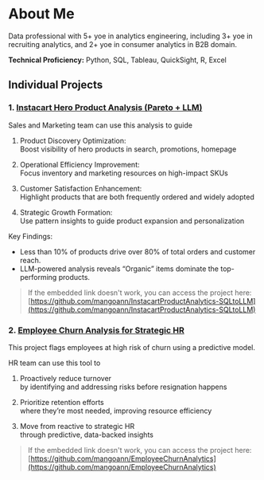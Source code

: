 # About Me
Data professional with 5+ yoe in analytics engineering, including 3+ yoe in recruiting analytics, and 2+ yoe in consumer analytics in B2B domain.

**Technical Proficiency:** Python, SQL, Tableau, QuickSight, R, Excel
## Individual Projects
### 1. [Instacart Hero Product Analysis (Pareto + LLM)](https://github.com/mangoann/InstacartProductAnalytics-SQLtoLLM)

Sales and Marketing team can use this analysis to guide 
1. Product Discovery Optimization:  
Boost visibility of hero products in search, promotions, homepage

2. Operational Efficiency Improvement:  
Focus inventory and marketing resources on high-impact SKUs

3. Customer Satisfaction Enhancement:  
Highlight products that are both frequently ordered and widely adopted

4. Strategic Growth Formation:  
Use pattern insights to guide product expansion and personalization

Key Findings:  
- Less than 10% of products drive over 80% of total orders and customer reach.  
- LLM-powered analysis reveals “Organic” items dominate the top-performing products.

>If the embedded link doesn't work, you can access the project here: [https://github.com/mangoann/InstacartProductAnalytics-SQLtoLLM](https://github.com/mangoann/InstacartProductAnalytics-SQLtoLLM)

### 2. [Employee Churn Analysis for Strategic HR](https://github.com/mangoann/EmployeeChurnAnalytics)

This project flags employees at high risk of churn using a predictive model.  

HR team can use this tool to
1. Proactively reduce turnover  
by identifying and addressing risks before resignation happens

2. Prioritize retention efforts  
where they’re most needed, improving resource efficiency

3. Move from reactive to strategic HR  
through predictive, data-backed insights

>If the embedded link doesn't work, you can access the project here: [https://github.com/mangoann/EmployeeChurnAnalytics](https://github.com/mangoann/EmployeeChurnAnalytics)




